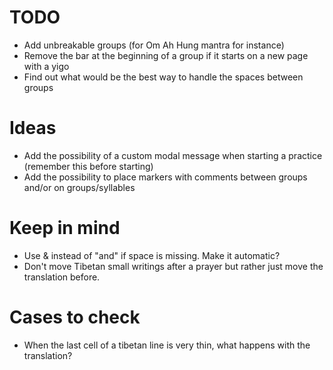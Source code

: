 # TODO

* Add unbreakable groups (for Om Ah Hung mantra for instance)
* Remove the bar at the beginning of a group if it starts on a new page with a yigo
* Find out what would be the best way to handle the spaces between groups

# Ideas

* Add the possibility of a custom modal message when starting a practice (remember this before starting)
* Add the possibility to place markers with comments between groups and/or on groups/syllables

# Keep in mind

* Use & instead of "and" if space is missing. Make it automatic?
* Don't move Tibetan small writings after a prayer but rather just move the translation before.

# Cases to check

* When the last cell of a tibetan line is very thin, what happens with the translation?